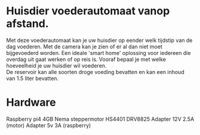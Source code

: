# Huisdier voederautomaat vanop afstand.

Met deze voederautomaat kan je uw huisdier op eender welk tijdstip van de dag voederen.
Met de camera kan je zien of er al dan niet moet bijgevoederd worden.
Een ideale 'smart home' oplossing voor iedereen die overdag uit gaat werken of op reis is.
Vooraf bepaal je met welke hoeveelheid je uw huisdier wil voederen.  
De reservoir kan alle soorten droge voeding bevatten en kan een inhoud van 1.5 liter bevatten.

# Hardware

Raspberry pi4 4GB
Nema steppermotor HS4401
DRV8825
Adapter 12V 2.5A (motor)
Adapter 5v 3A (raspberry)

